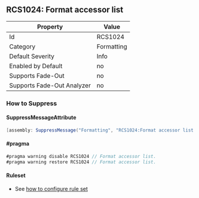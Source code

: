 ## RCS1024: Format accessor list

Property | Value
--- | --- 
Id | RCS1024
Category | Formatting
Default Severity | Info
Enabled by Default | no
Supports Fade-Out | no
Supports Fade-Out Analyzer | no

### How to Suppress

#### SuppressMessageAttribute

```csharp
[assembly: SuppressMessage("Formatting", "RCS1024:Format accessor list.", Justification = "<Pending>")]
```

#### \#pragma

```csharp
#pragma warning disable RCS1024 // Format accessor list.
#pragma warning restore RCS1024 // Format accessor list.
```

#### Ruleset

* See [how to configure rule set](../HowToConfigureAnalyzers.md)

